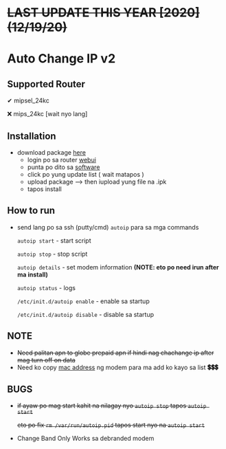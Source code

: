# ~~LAST UPDATE THIS YEAR [2020] (12/19/20)~~

# Auto Change IP v2

## Supported Router

✔ mipsel_24kc

❌ mips_24kc [wait nyo lang]

## Installation

- download package [here](https://github.com/atong027/Autoip_Router/releases)
  - login po sa router [webui](http://192.168.1.1/cgi-bin/luci/)
  - punta po dito sa [software](http://192.168.1.1/cgi-bin/luci/admin/system/opkg)
  - click po yung update list ( wait matapos )
  - upload package --> then iupload yung file na .ipk
  - tapos install

## How to run

- send lang po sa ssh (putty/cmd) `autoip` para sa mga commands

  `autoip start`                  - start script
  
  `autoip stop`                   - stop script
  
  `autoip details`                - set modem information **(NOTE: eto po need irun after ma install)**
  
  `autoip status`                 - logs
  
  `/etc/init.d/autoip enable`     - enable sa startup
  
  `/etc/init.d/autoip disable`    - disable sa startup
  
## NOTE

- ~~Need palitan apn to globe prepaid apn if hindi nag chachange ip after mag turn off on data~~
- Need ko copy [mac address](https://m.me/ayrton.ilagan) ng modem para ma add ko kayo sa list **💲💲💲**


## BUGS

- ~~if ayaw po mag start kahit na nilagay nyo `autoip stop` tapos `autoip start`~~

  ~~eto po fix `rm /var/run/autoip.pid` tapos start nyo na `autoip start`~~
  
- Change Band Only Works sa debranded modem
  
   
   
